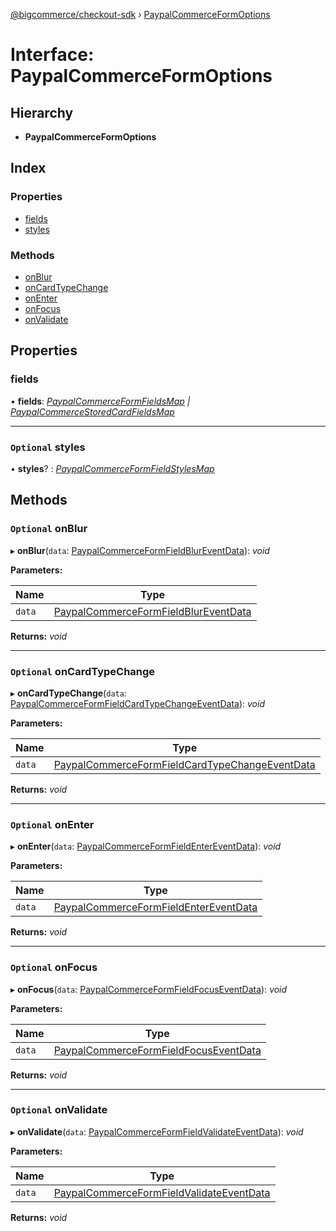 [@bigcommerce/checkout-sdk](../README.md) › [PaypalCommerceFormOptions](paypalcommerceformoptions.md)

# Interface: PaypalCommerceFormOptions

## Hierarchy

* **PaypalCommerceFormOptions**

## Index

### Properties

* [fields](paypalcommerceformoptions.md#fields)
* [styles](paypalcommerceformoptions.md#optional-styles)

### Methods

* [onBlur](paypalcommerceformoptions.md#optional-onblur)
* [onCardTypeChange](paypalcommerceformoptions.md#optional-oncardtypechange)
* [onEnter](paypalcommerceformoptions.md#optional-onenter)
* [onFocus](paypalcommerceformoptions.md#optional-onfocus)
* [onValidate](paypalcommerceformoptions.md#optional-onvalidate)

## Properties

###  fields

• **fields**: *[PaypalCommerceFormFieldsMap](paypalcommerceformfieldsmap.md) | [PaypalCommerceStoredCardFieldsMap](paypalcommercestoredcardfieldsmap.md)*

___

### `Optional` styles

• **styles**? : *[PaypalCommerceFormFieldStylesMap](paypalcommerceformfieldstylesmap.md)*

## Methods

### `Optional` onBlur

▸ **onBlur**(`data`: [PaypalCommerceFormFieldBlurEventData](../README.md#paypalcommerceformfieldblureventdata)): *void*

**Parameters:**

Name | Type |
------ | ------ |
`data` | [PaypalCommerceFormFieldBlurEventData](../README.md#paypalcommerceformfieldblureventdata) |

**Returns:** *void*

___

### `Optional` onCardTypeChange

▸ **onCardTypeChange**(`data`: [PaypalCommerceFormFieldCardTypeChangeEventData](paypalcommerceformfieldcardtypechangeeventdata.md)): *void*

**Parameters:**

Name | Type |
------ | ------ |
`data` | [PaypalCommerceFormFieldCardTypeChangeEventData](paypalcommerceformfieldcardtypechangeeventdata.md) |

**Returns:** *void*

___

### `Optional` onEnter

▸ **onEnter**(`data`: [PaypalCommerceFormFieldEnterEventData](../README.md#paypalcommerceformfieldentereventdata)): *void*

**Parameters:**

Name | Type |
------ | ------ |
`data` | [PaypalCommerceFormFieldEnterEventData](../README.md#paypalcommerceformfieldentereventdata) |

**Returns:** *void*

___

### `Optional` onFocus

▸ **onFocus**(`data`: [PaypalCommerceFormFieldFocusEventData](../README.md#paypalcommerceformfieldfocuseventdata)): *void*

**Parameters:**

Name | Type |
------ | ------ |
`data` | [PaypalCommerceFormFieldFocusEventData](../README.md#paypalcommerceformfieldfocuseventdata) |

**Returns:** *void*

___

### `Optional` onValidate

▸ **onValidate**(`data`: [PaypalCommerceFormFieldValidateEventData](paypalcommerceformfieldvalidateeventdata.md)): *void*

**Parameters:**

Name | Type |
------ | ------ |
`data` | [PaypalCommerceFormFieldValidateEventData](paypalcommerceformfieldvalidateeventdata.md) |

**Returns:** *void*
